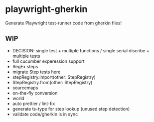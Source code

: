 # playwright-gherkin

Generate Playwright test-runner code from gherkin files!

## WIP

- DECISION: single test + multiple functions / single serial discribe + multiple
  tests
- full cucumber experession support
- RegEx steps
- migrate Step tests here
- stepRegistry.import(other: StepRegistry)
- StepRegistry.from(other: StepRegistry)
- sourcemaps
- on-the-fly conversion
- world
- auto prettier / lint-fix
- generate ts-type for step lookup (unused step detection)
- validate code/gherkin is in sync
